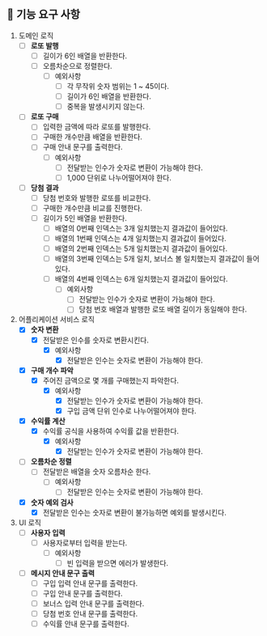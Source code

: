 ## 🚀  기능 요구 사항

 1. 도메인 로직
	 - [ ] **로또 발행**
		 - [ ] 길이가 6인 배열을 반환한다.
		 - [ ] 오름차순으로 정렬한다.
			 - [ ] 예외사항
				 - [ ] 각 무작위 숫자 범위는 1 ~ 45이다.
				 - [ ] 길이가 6인 배열을 반환한다.
				 - [ ] 중복을 발생시키지 않는다.
     - [ ] **로또 구매**
	     - [ ] 입력한 금액에 따라 로또를 발행한다.
	     - [ ] 구매한 개수만큼 배열을 반환한다.
	     - [ ] 구매 안내 문구를 출력한다.
		     - [ ] 예외사항
			     - [ ] 전달받는 인수가 숫자로 변환이 가능해야 한다.
			     - [ ] 1,000 단위로 나누어떨어져야 한다.
	- [ ] **당첨 결과**
		- [ ] 당첨 번호와 발행한 로또를 비교한다.
		- [ ] 구매한 개수만큼 비교를 진행한다.
		- [ ] 길이가 5인 배열을 반환한다.
			- [ ] 배열의 0번째 인덱스는 3개 일치했는지 결과값이 들어있다.
			- [ ] 배열의 1번째 인덱스는 4개 일치했는지 결과값이 들어있다.
			- [ ] 배열의 2번째 인덱스는 5개 일치했는지 결과값이 들어있다.
			- [ ] 배열의 3번째 인덱스는 5개 일치, 보너스 볼 일치했는지 결과값이 들어있다.
			- [ ] 배열의 4번째 인덱스는 6개 일치했는지 결과값이 들어있다.
				- [ ] 예외사항
					- [ ] 전달받는 인수가 숫자로 변환이 가능해야 한다.
					- [ ] 당첨 번호 배열과 발행한 로또 배열 길이가 동일해야 한다.
2.  어플리케이션 서비스 로직
	- [x] **숫자 변환**
		- [x] 전달받은 인수를 숫자로 변환시킨다.
			- [x] 예외사항
				- [x] 전달받은 인수는 숫자로 변환이 가능해야 한다.
     - [x] **구매 개수 파악**
	     - [x] 주어진 금액으로 몇 개를 구매했는지 파악한다.
			- [x] 예외사항
				- [x] 전달받는 인수가 숫자로 변환이 가능해야 한다.
				- [x] 구입 금액 단위 인수로 나누어떨어져야 한다.
	- [x] **수익률 계산**
		- [x] 수익률 공식을 사용하여 수익률 값을 반환한다.
			- [x] 예외사항
				- [x] 전달받는 인수가 숫자로 변환이 가능해야 한다.
	- [ ] **오름차순 정렬**
		- [ ] 전달받은 배열을 숫자 오름차순 한다.
			- [ ] 예외사항
				- [ ] 전달받은 인수는 숫자로 변환이 가능해야 한다.
	- [x] **숫자 예외 검사**
    	- [x] 전달받은 인수는 숫자로 변환이 불가능하면 예외를 발생시킨다.
3.  UI 로직
	-  [ ] **사용자 입력**
		- [ ] 사용자로부터 입력을 받는다.
			- [ ] 예외사항
				- [ ] 빈 입력을 받으면 에러가 발생한다.
	- [ ] **메시지 안내 문구 출력**
		- [ ] 구입 입력 안내 문구를 출력한다.
		- [ ] 구입 안내 문구를 출력한다.
		- [ ] 보너스 입력 안내 문구를 출력한다.
		- [ ] 당첨 번호 안내 문구를 출력한다.
		- [ ] 수익률 안내 문구를 출력한다.
